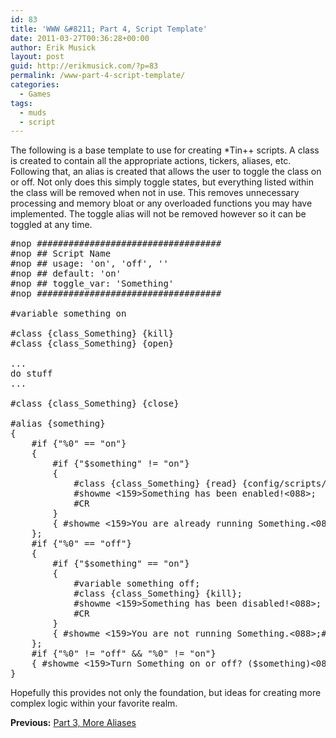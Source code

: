 ```yaml
---
id: 83
title: 'WWW &#8211; Part 4, Script Template'
date: 2011-03-27T00:36:28+00:00
author: Erik Musick
layout: post
guid: http://erikmusick.com/?p=83
permalink: /www-part-4-script-template/
categories:
  - Games
tags:
  - muds
  - script
---
```

The following is a base template to use for creating *Tin++ scripts. A class is created to contain all the appropriate actions, tickers, aliases, etc. Following that, an alias is created that allows the user to toggle the class on or off. Not only does this simply toggle states, but everything listed within the class will be removed when not in use. This removes unnecessary processing and memory bloat or any overloaded functions you may have implemented. The toggle alias will not be removed however so it can be toggled at any time.

<pre>#nop ###################################
#nop ## Script Name
#nop ## usage: 'on', 'off', ''
#nop ## default: 'on'
#nop ## toggle_var: 'Something'
#nop ###################################

#variable something on

#class {class_Something} {kill}
#class {class_Something} {open}

...
do stuff
...

#class {class_Something} {close}

#alias {something}
{
    #if {"%0" == "on"}
    {
        #if {"$something" != "on"}
        {
            #class {class_Something} {read} {config/scripts/something.tin};
            #showme &lt;159&gt;Something has been enabled!&lt;088&gt;;
            #CR
        }
        { #showme &lt;159&gt;You are already running Something.&lt;088&gt;;#CR }
    };
    #if {"%0" == "off"}
    {
        #if {"$something" == "on"}
        {
            #variable something off;
            #class {class_Something} {kill};
            #showme &lt;159&gt;Something has been disabled!&lt;088&gt;;
            #CR
        }
        { #showme &lt;159&gt;You are not running Something.&lt;088&gt;;#CR }
    };
    #if {"%0" != "off" && "%0" != "on"}
    { #showme &lt;159&gt;Turn Something on or off? ($something)&lt;088&gt;;#CR }
}</pre>

Hopefully this provides not only the foundation, but ideas for creating more complex logic within your favorite realm.

**Previous:** [Part 3, More Aliases](http://erikmusick.com/www-part-3-more-aliases/ "WWW – Part 3, More Aliases")
